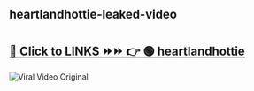 
 ## heartlandhottie-leaked-video 

# <h2><a href="https://clipsfans.com/heartlandhottie&ref=git">🔗 Click to LINKS ⏩⏩ 👉 🟢 heartlandhottie </a></h2>

<a href="https://clipsfans.com/heartlandhottie&ref=git" rel="nofollow" data-target="animated-image.originalLink"><img src="https://i.ibb.co.com/xMMVF88/686577567.gif" alt="Viral Video Original" style="max-width: 100%; display: inline-block;" data-target="animated-image.originalImage"></a>
